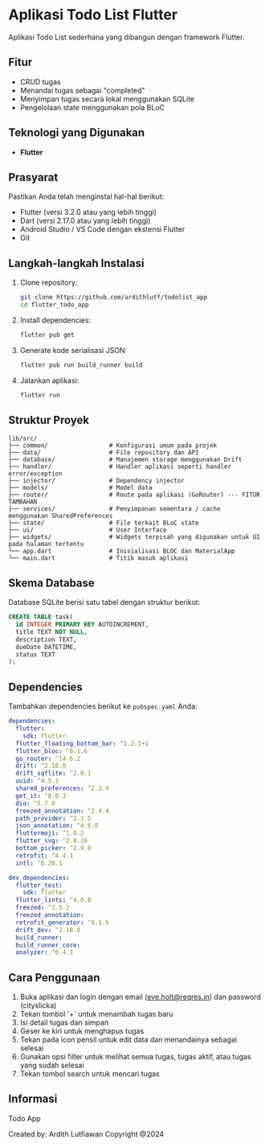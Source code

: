 # Aplikasi Todo List Flutter

Aplikasi Todo List sederhana yang dibangun dengan framework Flutter.

## Fitur

- CRUD tugas
- Menandai tugas sebagai "completed"
- Menyimpan tugas secara lokal menggunakan SQLite
- Pengelolaan state menggunakan pola BLoC

## Teknologi yang Digunakan

- **Flutter**

## Prasyarat

Pastikan Anda telah menginstal hal-hal berikut:

- Flutter (versi 3.2.0 atau yang lebih tinggi)
- Dart (versi 2.17.0 atau yang lebih tinggi)
- Android Studio / VS Code dengan ekstensi Flutter
- Git

## Langkah-langkah Instalasi

1. Clone repository:
   ```bash
   git clone https://github.com/ardithlutf/todolist_app
   cd flutter_todo_app
   ```

2. Install dependencies:
   ```bash
   flutter pub get
   ```

3. Generate kode serialisasi JSON:
   ```bash
   flutter pub run build_runner build
   ```

4. Jalankan aplikasi:
   ```bash
   flutter run
   ```

## Struktur Proyek

```
lib/src/
├── common/                 # Konfigurasi umum pada projek
├── data/                   # File repository dan API
├── database/               # Manajemen storage menggunakan Drift
├── handler/                # Handler aplikasi seperti handler error/exception
├── injector/               # Dependency injector
├── models/                 # Model data
├── router/                 # Route pada aplikasi (GoRouter) --- FITUR TAMBAHAN
├── services/               # Penyimpanan sementara / cache menggunakan SharedPreferences
├── state/                  # File terkait BLoC state
├── ui/                     # User Interface
├── widgets/                # Widgets terpisah yang digunakan untuk UI pada halaman tertentu
└── app.dart                # Inisialisasi BLOC dan MaterialApp
└── main.dart               # Titik masuk aplikasi
```

## Skema Database

Database SQLite berisi satu tabel dengan struktur berikut:

```sql
CREATE TABLE task(
  id INTEGER PRIMARY KEY AUTOINCREMENT,
  title TEXT NOT NULL,
  description TEXT,
  dueDate DATETIME,
  status TEXT
);
```

## Dependencies

Tambahkan dependencies berikut ke `pubspec.yaml` Anda:

```yaml
dependencies:
  flutter:
    sdk: flutter
  flutter_floating_bottom_bar: ^1.2.1+1
  flutter_bloc: ^8.1.6
  go_router: ^14.6.2
  drift: ^2.18.0
  drift_sqflite: ^2.0.1
  uuid: ^4.5.1
  shared_preferences: ^2.3.4
  get_it: ^8.0.3
  dio: ^5.7.0
  freezed_annotation: ^2.4.4
  path_provider: ^2.1.5
  json_annotation: ^4.0.0
  fluttermoji: ^1.0.2
  flutter_svg: ^2.0.16
  bottom_picker: ^2.9.0
  retrofit: ^4.4.1
  intl: ^0.20.1

dev_dependencies:
  flutter_test:
    sdk: flutter
  flutter_lints: ^4.0.0
  freezed: ^2.5.2
  freezed_annotation:
  retrofit_generator: ^9.1.5
  drift_dev: ^2.18.0
  build_runner:
  build_runner_core:
  analyzer: ^6.4.1
```

## Cara Penggunaan

1. Buka aplikasi dan login dengan email (eve.holt@reqres.in) dan password (cityslicka)
2. Tekan tombol '+' untuk menambah tugas baru
3. Isi detail tugas dan simpan
4. Geser ke kiri untuk menghapus tugas
5. Tekan pada icon pensil untuk edit data dan menandainya sebagai selesai
6. Gunakan opsi filter untuk melihat semua tugas, tugas aktif, atau tugas yang sudah selesai
6. Tekan tombol search untuk mencari tugas

## Informasi

Todo App

Created by:
Ardith Lutfiawan
Copyright @2024